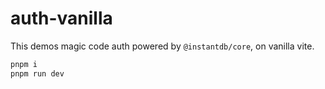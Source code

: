 # auth-vanilla 

This demos magic code auth powered by `@instantdb/core`, on vanilla vite.

```bash
pnpm i 
pnpm run dev
```
